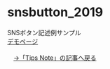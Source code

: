# snsbutton_2019
SNSボタン記述例サンプル<br>
<a href="https://tipsnote.github.io/snsbutton_2019/index.html">デモページ</a>
<br>
<br>
　<a href="#">→「Tips Note」の記事へ戻る</a>
